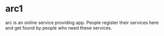 # arc1
arc is an online service providing app. People register their services here and get found by people who need these services.
